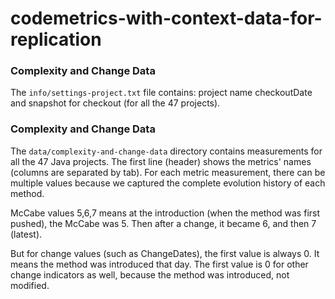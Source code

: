 # codemetrics-with-context-data-for-replication
### Complexity and Change Data

The `info/settings-project.txt` file contains: project name checkoutDate  and snapshot for checkout (for all the 47 projects).

### Complexity and Change Data

The `data/complexity-and-change-data` directory contains measurements for all the 47 Java projects. 
The first line (header) shows the metrics' names (columns are separated by tab). For each metric measurement, there can be multiple values because we captured the complete evolution history of each method. 

McCabe values 5,6,7 means at the introduction (when the method was first pushed), the McCabe was 5. Then after a change, it became 6, and then 7 (latest).   

But for change values (such as ChangeDates), the first value is always 0. It means the method was introduced that day. The first value is 0 for other change indicators as well, because the method was introduced, not modified.  
